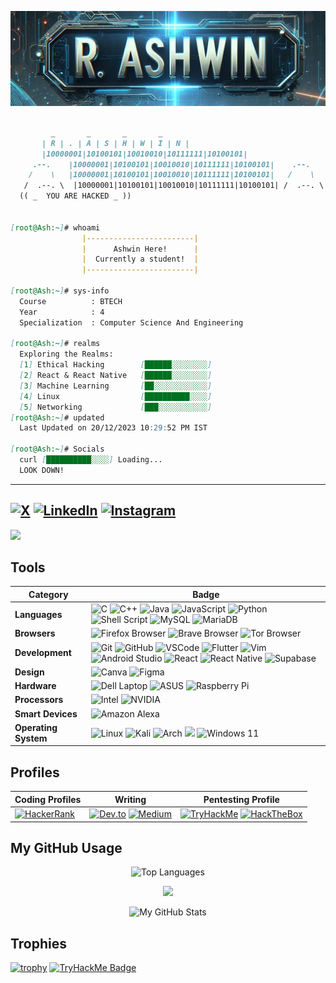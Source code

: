 <p align="center">
  <img src="rashwin.jpeg" alt="Additional Image" />
</p>

```markdown

         _       _       _       _  
       | R | . | A | S | H | W | I | N |
       |10000001|10100101|10010010|10111111|10100101|
     .--.    |10000001|10100101|10010010|10111111|10100101|    .--.
    /    \   |10000001|10100101|10010010|10111111|10100101|   /    \ 
   /  .--. \  |10000001|10100101|10010010|10111111|10100101| /  .--. \
  (( _  YOU ARE HACKED _ ))


[root@Ash:~]# whoami
                |------------------------|
                |      Ashwin Here!      |
                |  Currently a student!  |
                |------------------------|

[root@Ash:~]# sys-info
  Course          : BTECH
  Year            : 4
  Specialization  : Computer Science And Engineering

[root@Ash:~]# realms
  Exploring the Realms:
  [1] Ethical Hacking        [██████░░░░░░░░]
  [2] React & React Native   [██████░░░░░░░░]
  [3] Machine Learning       [██░░░░░░░░░░░░] 
  [4] Linux                  [██████████░░░░]
  [5] Networking             [███░░░░░░░░░░░]
[root@Ash:~]# updated
  Last Updated on 20/12/2023 10:29:52 PM IST

[root@Ash:~]# Socials
  curl [██████████░░░░] Loading...
  LOOK DOWN!
```
----------------------------------------------------------------
 [![X](https://img.shields.io/badge/X-%23000000.svg?style=for-the-badge&logo=X&logoColor=white)](https://twitter.com/ashwin_r7) [![LinkedIn](https://img.shields.io/badge/linkedin-%230077B5.svg?style=for-the-badge&logo=linkedin&logoColor=white)](https://www.linkedin.com/in/ashu-r7/)
[![Instagram](https://img.shields.io/badge/Instagram-%23E4405F.svg?style=for-the-badge&logo=Instagram&logoColor=white)](https://instagram.com/ash_r7) 
---------------------------------------------------------
<p align="center"> 

![](https://komarev.com/ghpvc/?username=ashwin417&color=blueviolet)
</p>

## Tools

| Category          | Badge                                                                                                  |
| ----------------- | ------------------------------------------------------------------------------------------------------ |
| **Languages**| ![C](https://img.shields.io/badge/c-%2300599C.svg?style=for-the-badge&logo=c&logoColor=white) ![C++](https://img.shields.io/badge/c++-%2300599C.svg?style=for-the-badge&logo=c%2B%2B&logoColor=white) ![Java](https://img.shields.io/badge/java-%23ED8B00.svg?style=for-the-badge&logo=java&logoColor=white) ![JavaScript](https://img.shields.io/badge/javascript-%23323330.svg?style=for-the-badge&logo=javascript&logoColor=%23F7DF1E) ![Python](https://img.shields.io/badge/python-3670A0?style=for-the-badge&logo=python&logoColor=ffdd54) ![Shell Script](https://img.shields.io/badge/shell_script-%23121011.svg?style=for-the-badge&logo=gnu-bash&logoColor=white) ![MySQL](https://img.shields.io/badge/mysql-%2300f.svg?style=for-the-badge&logo=mysql&logoColor=white) ![MariaDB](https://img.shields.io/badge/MariaDB-003545?style=for-the-badge&logo=mariadb&logoColor=white) |
| **Browsers**       | ![Firefox Browser](https://img.shields.io/badge/Firefox_Browser-FF7139?style=for-the-badge&logo=Firefox-Browser&logoColor=white)  ![Brave Browser](https://img.shields.io/badge/Brave-FB542B?logo=brave&logoColor=fff&style=for-the-badge)    ![Tor Browser](https://img.shields.io/badge/Tor%20Browser-7D4698?logo=torbrowser&logoColor=fff&style=for-the-badge)                |
| **Development**    | ![Git](https://img.shields.io/badge/git-%23F05033.svg?style=for-the-badge&logo=git&logoColor=white) ![GitHub](https://img.shields.io/badge/GitHub-100000?style=for-the-badge&logo=github&logoColor=white) ![VSCode](https://img.shields.io/badge/VSCode-0078D4?style=for-the-badge&logo=visual%20studio%20code&logoColor=white) ![Flutter](https://img.shields.io/badge/Flutter-02569B?style=for-the-badge&logo=flutter&logoColor=white) ![Vim](https://img.shields.io/badge/VIM-%2311AB00.svg?&style=for-the-badge&logo=vim&logoColor=white) ![Android Studio](https://img.shields.io/badge/Android_Studio-3DDC84?style=for-the-badge&logo=android-studio&logoColor=white) ![React](https://img.shields.io/badge/react-%2320232a.svg?style=for-the-badge&logo=react&logoColor=%2361DAFB) ![React Native](https://img.shields.io/badge/react_native-%2320232a.svg?style=for-the-badge&logo=react&logoColor=%2361DAFB)   ![Supabase](https://img.shields.io/badge/Supabase-3ECF8E?style=for-the-badge&logo=supabase&logoColor=white)         |
| **Design**         | ![Canva](https://img.shields.io/badge/Canva-%2300C4CC.svg?&style=for-the-badge&logo=Canva&logoColor=white)  ![Figma](https://img.shields.io/badge/figma-%23F24E1E.svg?style=for-the-badge&logo=figma&logoColor=white)                          |
| **Hardware**       | ![Dell Laptop](https://img.shields.io/badge/dell%20laptop-007DB8?style=for-the-badge&logo=dell&logoColor=white)  ![ASUS](https://img.shields.io/badge/ASUS-000?logo=asus&logoColor=fff&style=for-the-badge) ![Raspberry Pi](https://img.shields.io/badge/-RaspberryPi-C51A4A?style=for-the-badge&logo=Raspberry-Pi)                                           |
| **Processors**     | ![Intel](https://img.shields.io/badge/Intel-0071C5?logo=intel&logoColor=fff&style=for-the-badge) ![NVIDIA](https://img.shields.io/badge/NVIDIA-76B900?logo=nvidia&logoColor=fff&style=for-the-badge)                                   |
| **Smart Devices**  | ![Amazon Alexa](https://img.shields.io/badge/Amazon%20Alexa-00CAFF?logo=amazonalexa&logoColor=fff&style=for-the-badge)              |
| **Operating System** |![Linux](https://img.shields.io/badge/Linux-FCC624?style=for-the-badge&logo=linux&logoColor=black) ![Kali](https://img.shields.io/badge/Kali-268BEE?style=for-the-badge&logo=kalilinux&logoColor=white) ![Arch](https://img.shields.io/badge/Arch%20Linux-1793D1?logo=arch-linux&logoColor=fff&style=for-the-badge) <img src="https://img.shields.io/badge/Android-3DDC84?style=for-the-badge&logo=android&logoColor=white"/> ![Windows 11](https://img.shields.io/badge/Windows%2011-%230079d5.svg?style=for-the-badge&logo=Windows%2011&logoColor=white) |



<p align="center">

## Profiles

| Coding Profiles                                       | Writing                                               | Pentesting Profile                           |
| ----------------------------------------------------- | ------------------------------------------------------ | -------------------------------------------- |
| [![HackerRank](https://img.shields.io/badge/-HackerRank-2EC866?style=for-the-badge&logo=HackerRank&logoColor=white)](https://www.hackerrank.com/ashwinr2) | [![Dev.to](https://img.shields.io/badge/dev.to-0A0A0A?style=for-the-badge&logo=devdotto&logoColor=white)](https://dev.to/ashwin_r7) [![Medium](https://img.shields.io/badge/Medium-12100E?style=for-the-badge&logo=medium&logoColor=white)](https://medium.com/@ash60495/about) | [![TryHackMe](https://img.shields.io/badge/TryHackMe-212C42?logo=tryhackme&logoColor=fff&style=for-the-badge)](https://tryhackme.com/p/ashwinr7603) [![HackTheBox](https://img.shields.io/badge/HackTheBox-111927?style=for-the-badge&logo=Hack%20The%20Box&logoColor=9FEF00)](https://app.hackthebox.com/profile/986042)  |

</p>

## My GitHub Usage

<p align="center">
  <img src="https://github-readme-stats.vercel.app/api/top-langs/?username=ashwin417&layout=compact&theme=cobalt&hide_border=false" alt="Top Languages" align="" />
</p>
<p align="center">
  <img src="https://github-readme-stats.vercel.app/api?username=ashwin417&show_icons=true&theme=tokyonight" align=""/>
</p>

<p align="center">
  <img src="https://github-readme-streak-stats.herokuapp.com?user=ashwin417&theme=vue-dark&hide_border=false&date_format=M%20j%5B%2C%20Y%5D" alt="My GitHub Stats" />
</p>

## Trophies

[![trophy](https://github-profile-trophy.vercel.app/?username=ashwin417&theme=onedark)](https://github.com/ryo-ma/github-profile-trophy) [![TryHackMe Badge](https://tryhackme-badges.s3.amazonaws.com/ashwinr7603.png)](https://tryhackme.com/p/ashwinr7603)

